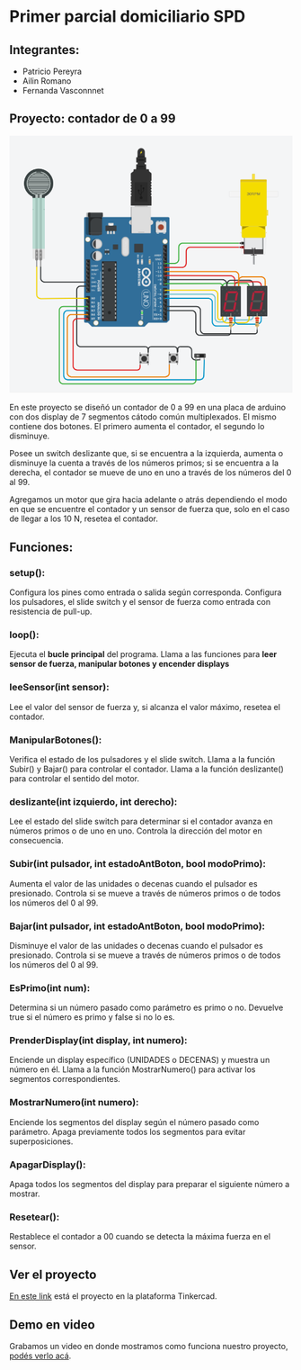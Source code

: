 # Primer parcial domiciliario SPD

## Integrantes: 
- Patricio Pereyra
- Ailin Romano
- Fernanda Vasconnnet

## Proyecto: contador de 0 a 99
![img tinkercad](./img/contador_primos.png)

En este proyecto se diseñó un contador de 0 a 99 en una placa de arduino con dos display de 7 segmentos cátodo común multiplexados. El mismo contiene dos botones. El primero aumenta el contador, el segundo lo disminuye. 

Posee un switch deslizante que, si se encuentra a la izquierda, aumenta o disminuye la cuenta a través de los números primos; si se encuentra a la derecha, el contador se mueve de uno en uno a través de los números del 0 al 99. 


Agregamos un motor que gira hacia adelante o atrás dependiendo el modo en que se encuentre el contador y un sensor de fuerza que, solo en el caso de llegar a los 10 N, resetea el contador. 

## Funciones:

### setup():
Configura los pines como entrada o salida según corresponda.
Configura los pulsadores, el slide switch y el sensor de fuerza como entrada con resistencia de pull-up.

### loop():
Ejecuta el **bucle principal** del programa.
Llama a las funciones para **leer sensor de fuerza, manipular botones y encender displays**

### leeSensor(int sensor):
Lee el valor del sensor de fuerza y, si alcanza el valor máximo, resetea el contador.

### ManipularBotones():
Verifica el estado de los pulsadores y el slide switch.
Llama a la función Subir() y Bajar() para controlar el contador.
Llama a la función deslizante() para controlar el sentido del motor.

### deslizante(int izquierdo, int derecho):
Lee el estado del slide switch para determinar si el contador avanza en números primos o de uno en uno.
Controla la dirección del motor en consecuencia.

### Subir(int pulsador, int estadoAntBoton, bool modoPrimo):
Aumenta el valor de las unidades o decenas cuando el pulsador es presionado.
Controla si se mueve a través de números primos o de todos los números del 0 al 99.

### Bajar(int pulsador, int estadoAntBoton, bool modoPrimo):
Disminuye el valor de las unidades o decenas cuando el pulsador es presionado.
Controla si se mueve a través de números primos o de todos los números del 0 al 99.

### EsPrimo(int num):
Determina si un número pasado como parámetro es primo o no.
Devuelve true si el número es primo y false si no lo es.

### PrenderDisplay(int display, int numero):
Enciende un display específico (UNIDADES o DECENAS) y muestra un número en él.
Llama a la función MostrarNumero() para activar los segmentos correspondientes.

### MostrarNumero(int numero):

Enciende los segmentos del display según el número pasado como parámetro.
Apaga previamente todos los segmentos para evitar superposiciones.

### ApagarDisplay():

Apaga todos los segmentos del display para preparar el siguiente número a mostrar.

### Resetear():

Restablece el contador a 00 cuando se detecta la máxima fuerza en el sensor.


## Ver el proyecto
[En este link](https://www.tinkercad.com/things/0jIUsnorCgD) está el proyecto en la plataforma Tinkercad.

## Demo en video
Grabamos un video en donde mostramos como funciona nuestro proyecto, [podés verlo acá](https://drive.google.com/file/d/10BdWdoWMyWS7gipp0D5-6EOVKSMFKBiT/view?usp=share_link).







